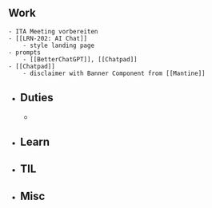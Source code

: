 ## Work
	- ITA Meeting vorbereiten
	- [[LRN-202: AI Chat]]
		- style landing page
	- prompts
		- [[BetterChatGPT]], [[Chatpad]]
	- [[Chatpad]]
		- disclaimer with Banner Component from [[Mantine]]
- ## Duties
	-
- ## Learn
- ## TIL
- ## Misc